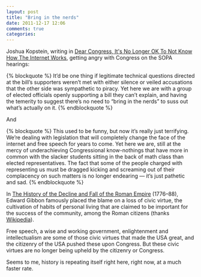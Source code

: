 ```yaml
---
layout: post
title: "Bring in the nerds"
date: 2011-12-17 12:06
comments: true
categories: 
---
```


Joshua Kopstein, writing in [Dear Congress, It's No Longer OK To Not Know How The Internet Works](http://motherboard.vice.com/2011/12/16/dear-congress-it-s-no-longer-ok-to-not-know-how-the-internet-works), getting angry with Congress on the SOPA hearings:

{% blockquote %}
It’d be one thing if legitimate technical questions directed at the bill’s supporters weren’t met with either silence or veiled accusations that the other side was sympathetic to piracy. Yet here we are with a group of elected officials openly supporting a bill they can’t explain, and having the temerity to suggest there’s no need to “bring in the nerds” to suss out what’s actually on it.
{% endblockquote %}

And

{% blockquote %}
This used to be funny, but now it’s really just terrifying. We’re dealing with legislation that will completely change the face of the internet and free speech for years to come. Yet here we are, still at the mercy of underachieving Congressional know-nothings that have more in common with the slacker students sitting in the back of math class than elected representatives. The fact that some of the people charged with representing us must be dragged kicking and screaming out of their complacency on such matters is no longer endearing — it’s just pathetic and sad.
{% endblockquote %}

In [The History of the Decline and Fall of the Roman Empire](http://en.wikipedia.org/wiki/The_History_of_the_Decline_and_Fall_of_the_Roman_Empire) (1776–88), Edward Gibbon famously placed the blame on a loss of civic virtue, the cultivation of habits of personal living that are claimed to be important for the success of the community, among the Roman citizens (thanks [Wikipedia](http://en.wikipedia.org/wiki/Decline_of_the_Roman_Empire)). 

Free speech, a wise and working government, enlightenment and intellectualism are some of those civic virtues that made the USA great, and the citizenry of the USA pushed these upon Congress. But these civic virtues are no longer being upheld by the citizenry or Congress.

Seems to me, history is repeating itself right here, right now, at a much faster rate.
